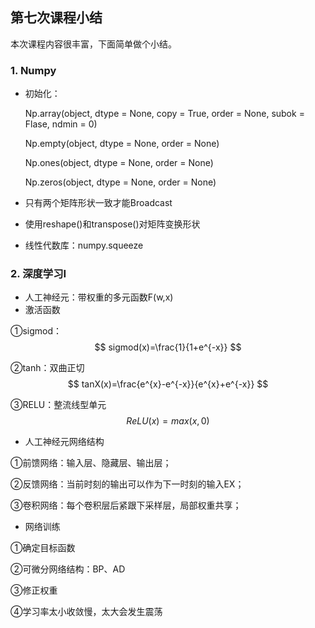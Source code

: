 ## 第七次课程小结

本次课程内容很丰富，下面简单做个小结。

### 1. Numpy

- 初始化：

  Np.array(object, dtype = None, copy = True, order = None, subok = Flase, ndmin = 0)

  Np.empty(object, dtype = None, order = None)

  Np.ones(object, dtype = None, order = None)

  Np.zeros(object, dtype = None, order = None)

- 只有两个矩阵形状一致才能Broadcast

- 使用reshape()和transpose()对矩阵变换形状

- 线性代数库：numpy.squeeze

### 2. 深度学习Ⅰ

- 人工神经元：带权重的多元函数F(w,x)
- 激活函数

①sigmod：
$$
sigmod(x)=\frac{1}{1+e^{-x}}
$$


②tanh：双曲正切
$$
tanX(x)=\frac{e^{x}-e^{-x}}{e^{x}+e^{-x}}
$$


③RELU：整流线型单元
$$
ReLU(x)=max(x,0)
$$

- 人工神经元网络结构

①前馈网络：输入层、隐藏层、输出层；

②反馈网络：当前时刻的输出可以作为下一时刻的输入EX；

③卷积网络：每个卷积层后紧跟下采样层，局部权重共享；

- 网络训练

①确定目标函数

②可微分网络结构：BP、AD

③修正权重

④学习率太小收敛慢，太大会发生震荡

